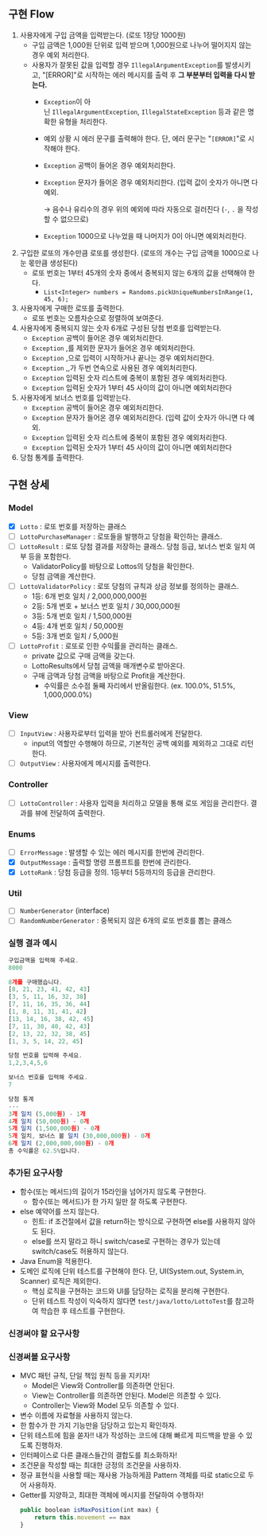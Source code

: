 ## 구현 Flow

1. 사용자에게 구입 금액을 입력받는다. (로또 1장당 1000원)
    - 구입 금액은 1,000원 단위로 입력 받으며 1,000원으로 나누어 떨어지지 않는 경우 예외 처리한다.
    - 사용자가 잘못된 값을 입력할 경우 `IllegalArgumentException`를 발생시키고, "[ERROR]"로 시작하는 에러 메시지를 출력 후 **그 부분부터 입력을 다시 받는다.**
        - `Exception`이 아닌 `IllegalArgumentException`, `IllegalStateException` 등과 같은 명확한 유형을 처리한다.
        - 예외 상황 시 에러 문구를 출력해야 한다. 단, 에러 문구는 "`[ERROR]`"로 시작해야 한다.
        - `Exception` 공백이 들어온 경우 예외처리한다.
        - `Exception` 문자가 들어온 경우 예외처리한다. (입력 값이 숫자가 아니면 다 예외.

          → 음수나 유리수의 경우 위의 예외에 따라 자동으로 걸러진다 (`-`, `.` 을 작성할 수 없으므로)

        - `Exception` 1000으로 나누었을 때 나머지가 0이 아니면 예외처리한다.
2. 구입한 로또의 개수만큼 로또를 생성한다. (로또의 개수는 구입 금액을 1000으로 나눈 몫만큼 생성된다)
    - 로또 번호는 1부터 45개의 숫자 중에서 중복되지 않는 6개의 값을 선택해야 한다.
        - `List<Integer> numbers = Randoms.pickUniqueNumbersInRange(1, 45, 6);`
3. 사용자에게 구매한 로또를 출력한다.
    - 로또 번호는 오름차순으로 정렬하여 보여준다.
4. 사용자에게 중복되지 않는 숫자 6개로 구성된 당첨 번호를 입력받는다.
    - `Exception` 공백이 들어온 경우 예외처리한다.
    - `Exception` ,를 제외한 문자가 들어온 경우 예외처리한다.
    - `Exception` ,으로 입력이 시작하거나 끝나는 경우 예외처리한다.
    - `Exception` ,,가 두번 연속으로 사용된 경우 예외처리한다.
    - `Exception` 입력된 숫자 리스트에 중복이 포함된 경우 예외처리한다.
    - `Exception` 입력된 숫자가 1부터 45 사이의 값이 아니면 예외처리한다
5. 사용자에게 보너스 번호를 입력받는다.
    - `Exception` 공백이 들어온 경우 예외처리한다.
    - `Exception` 문자가 들어온 경우 예외처리한다. (입력 값이 숫자가 아니면 다 예외.
    - `Exception` 입력된 숫자 리스트에 중복이 포함된 경우 예외처리한다.
    - `Exception` 입력된 숫자가 1부터 45 사이의 값이 아니면 예외처리한다
6. 당첨 통계를 출력한다.

## 구현 상세

### Model

- [X] `Lotto` : 로또 번호를 저장하는 클래스
- [ ] `LottoPurchaseManager` : 로또들을 발행하고 당첨을 확인하는 클래스.
- [ ] `LottoResult` : 로또 당첨 결과를 저장하는 클래스. 당첨 등급, 보너스 번호 일치 여부 등을 포함한다.
    - ValidatorPolicy를 바탕으로 Lottos의 당첨을 확인한다.
    - 당첨 금액을 계산한다.
- [ ] `LottoValidatorPolicy` : 로또 당첨의 규칙과 상금 정보를 정의하는 클래스.
    - 1등: 6개 번호 일치 / 2,000,000,000원
    - 2등: 5개 번호 + 보너스 번호 일치 / 30,000,000원
    - 3등: 5개 번호 일치 / 1,500,000원
    - 4등: 4개 번호 일치 / 50,000원
    - 5등: 3개 번호 일치 / 5,000원
- [ ] `LottoProfit` : 로또로 인한 수익률을 관리하는 클래스.
    - private 값으로 구매 금액을 갖는다.
    - LottoResults에서 당첨 금액을 매개변수로 받아온다.
    - 구매 금액과 당첨 금액을 바탕으로 Profit을 계산한다.
        - 수익률은 소수점 둘째 자리에서 반올림한다. (ex. 100.0%, 51.5%, 1,000,000.0%)

### View

- [ ] `InputView` : 사용자로부터 입력을 받아 컨트롤러에게 전달한다.
    - input의 역할만 수행해야 하므로, 기본적인 공백 예외를 제외하고 그대로 리턴한다.
- [ ] `OutputView` : 사용자에게 메시지를 출력한다.

### Controller

- [ ] `LottoController` : 사용자 입력을 처리하고 모델을 통해 로또 게임을 관리한다. 결과를 뷰에 전달하여 출력한다.

### Enums

- [ ] `ErrorMessage` : 발생할 수 있는 에러 메시지를 한번에 관리한다. 
- [X] `OutputMessage` : 출력할 명령 프롬프트를 한번에 관리한다.
- [X] `LottoRank` : 당첨 등급을 정의. 1등부터 5등까지의 등급을 관리한다.

### Util

- [ ] `NumberGenerator` (interface)
- [ ] `RandomNumberGenerator` : 중복되지 않은 6개의 로또 번호를 뽑는 클래스

### 실행 결과 예시

```jsx
구입금액을 입력해 주세요.
8000

8개를 구매했습니다.
[8, 21, 23, 41, 42, 43] 
[3, 5, 11, 16, 32, 38] 
[7, 11, 16, 35, 36, 44] 
[1, 8, 11, 31, 41, 42] 
[13, 14, 16, 38, 42, 45] 
[7, 11, 30, 40, 42, 43] 
[2, 13, 22, 32, 38, 45] 
[1, 3, 5, 14, 22, 45]

당첨 번호를 입력해 주세요.
1,2,3,4,5,6

보너스 번호를 입력해 주세요.
7

당첨 통계
---
3개 일치 (5,000원) - 1개
4개 일치 (50,000원) - 0개
5개 일치 (1,500,000원) - 0개
5개 일치, 보너스 볼 일치 (30,000,000원) - 0개
6개 일치 (2,000,000,000원) - 0개
총 수익률은 62.5%입니다.
```

### 추가된 요구사항

- 함수(또는 메서드)의 길이가 15라인을 넘어가지 않도록 구현한다.
    - 함수(또는 메서드)가 한 가지 일만 잘 하도록 구현한다.
- else 예약어를 쓰지 않는다.
    - 힌트: if 조건절에서 값을 return하는 방식으로 구현하면 else를 사용하지 않아도 된다.
    - else를 쓰지 말라고 하니 switch/case로 구현하는 경우가 있는데 switch/case도 허용하지 않는다.
- Java Enum을 적용한다.
- 도메인 로직에 단위 테스트를 구현해야 한다. 단, UI(System.out, System.in, Scanner) 로직은 제외한다.
    - 핵심 로직을 구현하는 코드와 UI를 담당하는 로직을 분리해 구현한다.
    - 단위 테스트 작성이 익숙하지 않다면 `test/java/lotto/LottoTest`를 참고하여 학습한 후 테스트를 구현한다.

### 신경써야 할 요구사항
### 신경써볼 요구사항

- MVC 패턴 규칙, 단일 책임 원칙 등을 지키자!
    - Model은 View와 Controller를 의존하면 안된다.
    - View는 Controller를 의존하면 안된다. Model은 의존할 수 있다.
    - Controller는 View와 Model 모두 의존할 수 있다.
- 변수 이름에 자료형을 사용하지 않는다.
- 한 함수가 한 가지 기능만을 담당하고 있는지 확인하자.
- 단위 테스트에 힘을 쏟자!! 내가 작성하는 코드에 대해 빠르게 피드백을 받을 수 있도록 진행하자.
- 인터페이스로 다른 클래스들간의 결합도를 최소화하자!
- 조건문을 작성할 때는 최대한 긍정의 조건문을 사용하자.
- 정규 표현식을 사용할 때는 재사용 가능하게끔 Pattern 객체를 따로 static으로 두어 사용하자.
- Getter를 지양하고, 최대한 객체에 메시지를 전달하여 수행하자!
    ```jsx
    public boolean isMaxPosition(int max) {
        return this.movement == max
    }
    ```